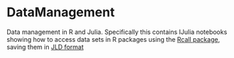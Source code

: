 # DataManagement

Data management in R and Julia.  Specifically this contains IJulia notebooks showing how to access data sets in R packages using the [Rcall package](https://github.org/JuliaStats/RCall.jl), saving them in [JLD format](https://github.com/timholy/HDF5.jl)
